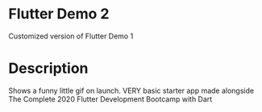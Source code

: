 # Flutter Demo 2

Customized version of Flutter Demo 1

# Description

Shows a funny little gif on launch. VERY basic starter app made alongside The Complete 2020 Flutter Development Bootcamp with Dart
